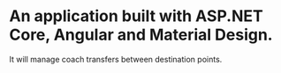 <h1>An application built with ASP.NET Core, Angular and Material Design.</h1>

<p>It will manage coach transfers between destination points.</p>


